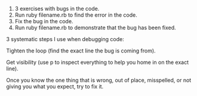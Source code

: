 1. 3 exercises with bugs in the code.
2. Run ruby filename.rb to find the error in the code.
3. Fix the bug in the code.
4. Run ruby filename.rb to demonstrate that the bug has been fixed.

3 systematic steps I use when debugging code:

Tighten the loop (find the exact line the bug is coming from).

Get visibility (use p to inspect everything to help you home in on the exact line).

Once you know the one thing that is wrong, out of place, misspelled, or not giving you what you expect, try to fix it.
